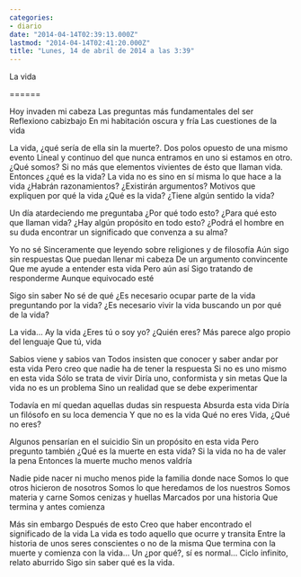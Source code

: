 ```yaml
---
categories:
- diario
date: "2014-04-14T02:39:13.000Z"
lastmod: "2014-04-14T02:41:20.000Z"
title: "Lunes, 14 de abril de 2014 a las 3:39"
---
```


La vida

======

Hoy invaden mi cabeza
Las preguntas más fundamentales del ser
Reflexiono cabizbajo
En mi habitación oscura y fría 
Las cuestiones de la vida

La vida, ¿qué sería de ella sin la muerte?. 
Dos polos opuesto de una mismo evento 
Lineal y continuo del que nunca entramos en uno si estamos en otro. 
¿Qué somos?
Si no más que elementos vivientes de ésto que llaman vida. 
Entonces ¿qué es la vida?
La vida no es sino en sí misma lo que hace a la vida 
¿Habrán razonamientos?
¿Existirán argumentos?
Motivos que expliquen por qué la vida
¿Qué es la vida?
¿Tiene algún sentido la vida?

Un día atardeciendo me preguntaba 
¿Por qué todo esto?
¿Para qué esto que llaman vida?
¿Hay algún propósito en todo esto?
¿Podrá el hombre en su duda encontrar un significado que convenza a su alma?

Yo no sé
Sinceramente que leyendo sobre religiones y de filosofía
Aún sigo sin respuestas
Que puedan llenar mi cabeza 
De un argumento convincente 
Que me ayude a entender esta vida
Pero aún así
Sigo tratando de responderme
Aunque equivocado esté 

Sigo sin saber
No sé de qué 
¿Es necesario ocupar parte de la vida preguntando por la vida?
¿Es necesario vivir la vida buscando un por qué de la vida?

La vida... Ay la vida
¿Eres tú o soy yo?
¿Quién eres?
Más parece algo propio del lenguaje 
Que tú, vida

Sabios viene y sabios van
Todos insisten que conocer y saber andar por esta vida
Pero creo que nadie ha de tener la respuesta
Si no es uno mismo en esta vida
Sólo se trata de vivir
Diría uno, conformista y sin metas
Que la vida no es un problema
Sino un realidad que se debe experimentar

Todavía en mí quedan aquellas dudas sin respuesta
Absurda esta vida 
Diría un filósofo en su loca demencia
Y que no es la vida
Qué no eres
Vida, ¿Qué no eres?

Algunos pensarían en el suicidio
Sin un propósito en esta vida
Pero pregunto también
¿Qué es la muerte en esta vida?
Si la vida no ha de valer la pena 
Entonces la muerte mucho menos valdría

Nadie pide nacer ni mucho menos pide la familia donde nace
Somos lo que otros hicieron de nosotros
Somos lo que heredamos de los nuestros
Somos materia y carne
Somos cenizas y huellas
Marcados por una historia
Que termina y antes comienza

Más sin embargo
Después de esto
Creo que haber encontrado el significado de la vida
La vida es todo aquello que ocurre y transita 
Entre la historia de unos seres conscientes o no de la misma
Que termina con la muerte y comienza con la vida...
Un ¿por qué?, sí es normal...
Ciclo infinito, relato aburrido
Sigo sin saber qué es la vida.